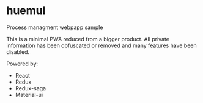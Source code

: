 # huemul

Process managment webpapp sample

This is a minimal PWA reduced from a bigger product. All private information has been obfuscated or removed and many features have been disabled.

Powered by:
* React
* Redux
* Redux-saga
* Material-ui